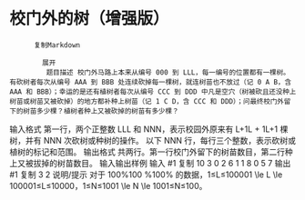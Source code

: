 # 校门外的树（增强版）


          复制Markdown
         
            展开
             题目描述 校门外马路上本来从编号 000 到 LLL，每一编号的位置都有一棵树。有砍树者每次从编号 AAA 到 BBB 处连续砍掉每一棵树，就连树苗也不放过（记 0 A B，含 AAA 和 BBB）；幸运的是还有植树者每次从编号 CCC 到 DDD 中凡是空穴（树被砍且还没种上树苗或树苗又被砍掉）的地方都补种上树苗（记 1 C D，含 CCC 和 DDD）；问最终校门外留下的树苗多少棵？植树者种上又被砍掉的树苗有多少棵？
 输入格式 第一行，两个正整数 LLL 和 NNN，表示校园外原来有 L+1L + 1L+1 棵树，并有 NNN 次砍树或种树的操作。
以下 NNN 行，每行三个整数，表示砍树或植树的标记和范围。
 输出格式 共两行。第一行校门外留下的树苗数目，第二行种上又被拔掉的树苗数目。
  输入输出样例 输入 #1 
    复制
   10 3
0 2 6
1 1 8
0 5 7
 输出 #1 
    复制
   3
2
 说明/提示 对于 100%100 \%100% 的数据，1≤L≤100001 \le L \le 100001≤L≤10000，1≤N≤1001 \le N \le 1001≤N≤100。
 